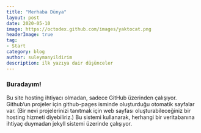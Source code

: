```yaml
---
title: "Merhaba Dünya"
layout: post
date: 2020-05-10 
image: https://octodex.github.com/images/yaktocat.png
headerImage: true	
tag:
- Start
category: blog
author: suleymanyildirim
description: ilk yazıya dair düşünceler
---
```


### Buradayım!	

Bu site hosting ihtiyacı olmadan, sadece GitHub  üzerinden çalışıyor. Github’un projeler için github-pages isminde oluşturduğu otomatik sayfalar var. (Bir nevi projelerinizi tanıtmak için web sayfası oluşturabileceğiniz bir hosting hizmeti diyebiliriz.) Bu sistemi kullanarak, herhangi bir veritabanına ihtiyaç duymadan jekyll sistemi üzerinde çalışıyor. 





